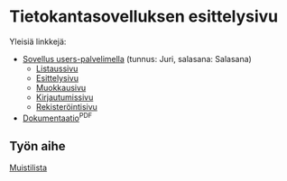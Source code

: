 # Tietokantasovelluksen esittelysivu

Yleisiä linkkejä:

* [Sovellus users-palvelimella](http://hojahoja.users.cs.helsinki.fi/muistilista/) (tunnus: Juri, salasana: Salasana)
  * [Listaussivu](http://hojahoja.users.cs.helsinki.fi/muistilista/task)
  * [Esittelysivu](http://hojahoja.users.cs.helsinki.fi/muistilista/task/1)
  * [Muokkausivu](http://hojahoja.users.cs.helsinki.fi/muistilista/task/1/edit)
  * [Kirjautumissivu](http://hojahoja.users.cs.helsinki.fi/muistilista/login)
  * [Rekisteröintisivu](http://hojahoja.users.cs.helsinki.fi/muistilista/register)
* [Dokumentaatio](https://github.com/hojahoja/tsoha-muistilista/blob/master/doc/dokumentaatio.pdf)<sup>PDF</sup>

## Työn aihe

[Muistilista](http://advancedkittenry.github.io/suunnittelu_ja_tyoymparisto/aiheet/Muistilista.html) 
